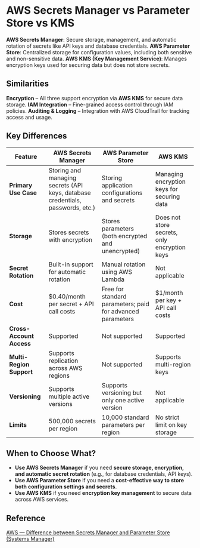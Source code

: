 # AWS Secrets Manager vs Parameter Store vs KMS

**AWS Secrets Manager**: Secure storage, management, and automatic rotation of secrets like API keys and database credentials.
**AWS Parameter Store**: Centralized storage for configuration values, including both sensitive and non-sensitive data.
**AWS KMS (Key Management Service)**: Manages encryption keys used for securing data but does not store secrets.

## Similarities

**Encryption** – All three support encryption via **AWS KMS** for secure data storage.
**IAM Integration** – Fine-grained access control through IAM policies.
**Auditing & Logging** – Integration with AWS CloudTrail for tracking access and usage.

## Key Differences

| Feature                  | AWS Secrets Manager                                                            | AWS Parameter Store                                        | AWS KMS                                      |
| ------------------------ | ------------------------------------------------------------------------------ | ---------------------------------------------------------- | -------------------------------------------- |
| **Primary Use Case**     | Storing and managing secrets (API keys, database credentials, passwords, etc.) | Storing application configurations and secrets             | Managing encryption keys for securing data   |
| **Storage**              | Stores secrets with encryption                                                 | Stores parameters (both encrypted and unencrypted)         | Does not store secrets, only encryption keys |
| **Secret Rotation**      | Built-in support for automatic rotation                                        | Manual rotation using AWS Lambda                           | Not applicable                               |
| **Cost**                 | $0.40/month per secret + API call costs                                        | Free for standard parameters; paid for advanced parameters | $1/month per key + API call costs            |
| **Cross-Account Access** | Supported                                                                      | Not supported                                              | Supported                                    |
| **Multi-Region Support** | Supports replication across AWS regions                                        | Not supported                                              | Supports multi-region keys                   |
| **Versioning**           | Supports multiple active versions                                              | Supports versioning but only one active version            | Not applicable                               |
| **Limits**               | 500,000 secrets per region                                                     | 10,000 standard parameters per region                      | No strict limit on key storage               |

## When to Choose What?

- **Use AWS Secrets Manager** if you need **secure storage, encryption, and automatic secret rotation** (e.g., for database credentials, API keys).
- **Use AWS Parameter Store** if you need a **cost-effective way to store both configuration settings and secrets**.
- **Use AWS KMS** if you need **encryption key management** to secure data across AWS services.

## Reference

[AWS — Difference between Secrets Manager and Parameter Store (Systems Manager)](https://medium.com/awesome-cloud/aws-difference-between-secrets-manager-and-parameter-store-systems-manager-f02686604eae)
